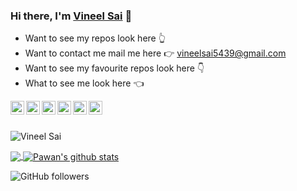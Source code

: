 ### Hi there, I'm [Vineel Sai](https://vineelsai26.github.io) 👋

* Want to see my repos look here 👆 <br>
* Want to contact me mail me here 👉 vineelsai5439@gmail.com <br>
* Want to see my favourite repos look here 👇 <br>
* What to see me look here 👈 <br>

<a href="https://twitter.com/vineelsai26">
  <img align="left" alt="Vineel Sai's Twitter" width="22px" src="https://cdn.jsdelivr.net/npm/simple-icons@v3/icons/twitter.svg" />
</a>
<a href="https://linkedin.com/in/vineelsai26">
  <img align="left" alt="Vineel Sai's Linkdein" width="22px" src="https://cdn.jsdelivr.net/npm/simple-icons@v3/icons/linkedin.svg" />
</a>
<a href="https://github.com/vineelsai26">
  <img align="left" alt="Vineel Sai's Github" width="22px" src="https://cdn.jsdelivr.net/npm/simple-icons@v3/icons/github.svg" />
</a>
<a href="https://t.me/vineelsai">
  <img align="left" alt="Vineel Sai's Telegram" width="22px" src="https://cdn.jsdelivr.net/npm/simple-icons@v3/icons/telegram.svg" />
</a>
<a href="https://instagram.com/vineelsai26/">
  <img align="left" alt="Vineel Sai's Instagram" width="22px" src="https://cdn.jsdelivr.net/npm/simple-icons@v3/icons/instagram.svg" />
</a>
<a href="https://www.facebook.com/vineelsai26/">
  <img align="left" alt="Vineel Sai's Facebook" width="22px" src="https://cdn.jsdelivr.net/npm/simple-icons@v3/icons/facebook.svg" />
</a>
<br/>
<br/>

![Vineel Sai](https://komarev.com/ghpvc/?username=vineelsai26)<br>

<a href="https://github.com/vineelsai26">
  <img align="center" src="https://github-readme-stats.vercel.app/api/top-langs/?username=vineelsai26&hide_langs_below=1" />
</a>
<a href="https://github.com/vineelsai26">
 <img align="center" src="https://github-readme-stats.vercel.app/api?username=vineelsai26&show_icons=true&line_height=27" alt="Pawan's github stats"/>
</a> <br>

![GitHub followers](https://img.shields.io/github/followers/vineelsai26?style=social)

